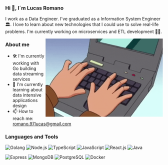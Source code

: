 <!-- <img src="https://raw.githubusercontent.com/lromano97/lromano97/main/banner-lromano97.gif" alt="Banner lromano97" title=""/> -->

### Hi 👋, I´m Lucas Romano

I work as a Data Engineer. I've graduated as a Information System Engineer 🏛. I love to learn about new technologies that I could use to solve real-life problems. I'm currently working on microservices and ETL development 👨‍💻.


<img align="right" height="250" width="375" alt="" src="https://raw.githubusercontent.com/lromano97/lromano97/main/typing.gif" />

 
### About me
- 🛠 I'm currently working with Go building data streaming services
- 🚀 I'm currently learning about data intensive applications design
- 📫 How to reach me: romano.97lucas@gmail.com

### Languages and Tools
![Golang](https://img.shields.io/badge/Golang-black?style=flat-square&logo=go)
![Node.js](https://img.shields.io/badge/Node.js-black?style=flat-square&logo=node.js)
![TypeScript](https://img.shields.io/badge/TypeScript-black?style=flat-square&logo=typescript)
![JavaScript](https://img.shields.io/badge/JavaScript-black?style=flat-square&logo=javascript)
![React.js](https://img.shields.io/badge/React.js-black?style=flat-square&logo=react)
![Java](https://img.shields.io/badge/Java-black?style=flat-square&logo=java)

![Express](https://img.shields.io/badge/Express-black?style=flat-square&logo=express)
![MongoDB](https://img.shields.io/badge/MongoDB-black?style=flat-square&logo=mongodb)
![PostgreSQL](https://img.shields.io/badge/PostgreSQL-black?style=flat-square&logo=postgresql)
![Docker](https://img.shields.io/badge/Docker-black?style=flat-square&logo=docker)


<!--
**lromano97/lromano97** is a ✨ _special_ ✨ repository because its `README.md` (this file) appears on your GitHub profile.

Here are some ideas to get you started:

- 🔭 I’m currently working on ...
- 🌱 I’m currently learning ...
- 👯 I’m looking to collaborate on ...
- 🤔 I’m looking for help with ...
- 💬 Ask me about ...
- 📫 How to reach me: ...
- 😄 Pronouns: ...
- ⚡ Fun fact: ...
-->
